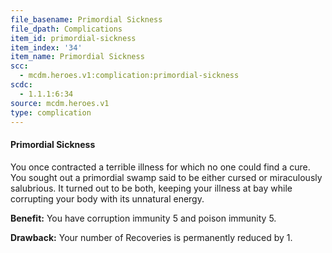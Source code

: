```yaml
---
file_basename: Primordial Sickness
file_dpath: Complications
item_id: primordial-sickness
item_index: '34'
item_name: Primordial Sickness
scc:
  - mcdm.heroes.v1:complication:primordial-sickness
scdc:
  - 1.1.1:6:34
source: mcdm.heroes.v1
type: complication
---
```


#### Primordial Sickness

You once contracted a terrible illness for which no one could find a cure. You sought out a primordial swamp said to be either cursed or miraculously salubrious. It turned out to be both, keeping your illness at bay while corrupting your body with its unnatural energy.

**Benefit:** You have corruption immunity 5 and poison immunity 5.

**Drawback:** Your number of Recoveries is permanently reduced by 1.
